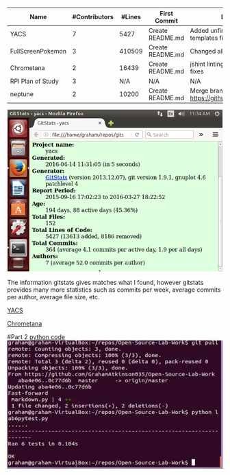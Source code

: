 | Name | #Contributors | #Lines | First Commit | Last Commit |
|------|---------------|--------|---------------|--------------|
|YACS|7|5427|Create README.md|Added unfinished handlebars templates file|
|FullScreenPokemon|3|410509|Create README.md|Changed all instances of var to let|
|Chrometana|2|16439|Create README.md|jshint linting config and linting fixes|
|RPI Plan of Study|3|N/A|N/A|N/A|
|neptune|2|10200|Create README.md|Merge branch 'master' of https://github.com/sarbos/neptune|
![gitstats](gitstatsYACS.PNG) 

The information gitstats gives matches what I found, however gitstats provides many more statistics such as commits per week, average commits per author, average file size, etc. 

[YACS](https://youtu.be/G6Pbhy-9bHs)

[Chrometana](https://youtu.be/9jbdDnekgO0)

#Part 2
[python code](markdown.py)
![lab6tests](lab6Tests.PNG)


